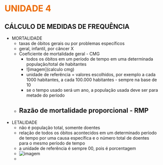# <span style="color:#EC6A00">**UNIDADE 4**</span>

## CÁLCULO DE MEDIDAS DE FREQUÊNCIA

- MORTALIDADE
  - taxas de óbitos gerais ou por problemas específicos
  - geral, infantil, por câncer X
  - Coeficiente de mortalidade geral - CMG
    - todos os óbitos em um período de tempo em uma determinada população/total de habitantes
    - ![imagem](calculo cmg)
    - unidade de referência = valores escolhidos, por exemplo a cada 1000 habitantes, a cada 100.000 habitantes - sempre na base de 10
    - se o tempo usado será um ano, a população usada deve ser para metade do período
  - Razão de mortalidade proporcional - RMP
    - 
- LETALIDADE
  - não é população total, somente doentes
  - relação de todos os óbitos acontecidos em um determinado período de tempo por uma causa específica e o número total de doentes para o mesmo período de tempo
  - a unidade de referência é sempre 00, pois é porcentagem
  - ![imagem](calculo_letalidade)
  - 
